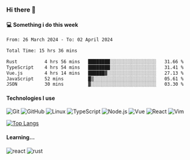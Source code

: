 ### Hi there 👋

#### 💻 Something i do this week

<!--START_SECTION:waka-->

```txt
From: 26 March 2024 - To: 02 April 2024

Total Time: 15 hrs 36 mins

Rust          4 hrs 56 mins   ████████░░░░░░░░░░░░░░░░░   31.66 %
TypeScript    4 hrs 54 mins   ████████░░░░░░░░░░░░░░░░░   31.41 %
Vue.js        4 hrs 14 mins   ██████▓░░░░░░░░░░░░░░░░░░   27.13 %
JavaScript    52 mins         █▒░░░░░░░░░░░░░░░░░░░░░░░   05.61 %
JSON          30 mins         ▓░░░░░░░░░░░░░░░░░░░░░░░░   03.30 %
```

<!--END_SECTION:waka-->


#### Technologies I use
![Git](https://img.shields.io/badge/-Git-222222?style=flat&logo=git&logoColor=F05032)
![GitHub](https://img.shields.io/badge/-GitHub-181717?style=flat&logo=github)
![Linux](https://img.shields.io/badge/-Linux-222222?style=flat&logo=linux&logoColor=FCC624)
![TypeScript](https://img.shields.io/badge/-TypeScript-000000?style=flat&logo=typescript)
![Node.js](https://img.shields.io/badge/-Node.js-222222?style=flat&logo=node.js&logoColor=339933)
![Vue](https://img.shields.io/badge/-Vue-222222?style=flat&logo=Vue.js&logoColor=4FC08D)
![React](https://img.shields.io/badge/-React-222222?style=flat&logo=React&logoColor=blue)
![Vim](https://img.shields.io/badge/-Vim-222222?style=flat&logo=Vim&logoColor=green)

[![Top Langs](https://github-readme-stats.vercel.app/api/top-langs/?username=GodlessLiu&layout=compact)](https://github.com/anuraghazra/github-readme-stats)
#### Learning...
![react](https://img.shields.io/badge/react-18-blue.svg)
![rust](https://img.shields.io/badge/rust-yellow.svg)
